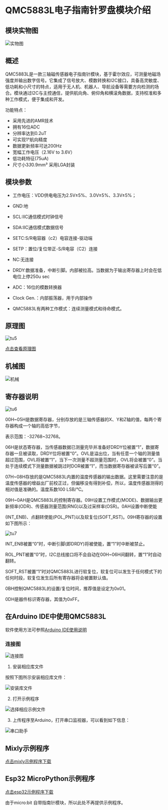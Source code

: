 # QMC5883L电子指南针罗盘模块介绍

## 模块实物图

![实物图](picture\1dddd2949c07109526a5430053e81f1.jpg)

## 概述

QMC5883L是一款三轴磁传感器电子指南针模块，基于霍尔效应，可测量地磁场强度并输出数字信号。它集成了信号放大、模数转换和I2C接口，具备高灵敏度、低功耗和小尺寸的特点，适用于无人机、机器人、导航设备等需要方向检测的场合。模块通过I2C与主控通信，提供航向角、俯仰角和横滚角数据，支持校准和多种工作模式，便于集成和开发。

功能特点：

* 采用先进的AMR技术
* 拥有16位ADC
* 分辨率达到0.2uT
* 可实现1°航向精度
* 数据更新频率可达200Hz
* 宽幅工作电压（2.16V to 3.6V）
* 低功耗特征(75uA)
* 尺寸小3*3*0.9mm³ 采用LGA封装

## 模块参数

* 工作电压：VDD供电电压为2.5V±5%、3.0V±5%、3.3V±5%；

* GND:地

* SCL:IIC通信模式时钟信号

* SDA:IIC通信模式数据信号

* SETC:S/R电容器（c2）电容连接-驱动端

* SETP：置位/复位带正-S/R电容（C2）连接

* NC:无连接

* DRDY:数据准备，中断引脚。内部被拉高。当数据为于输出寄存器上时会在低电位上停250u sec

* ADC：16位的模数转换器

* Clock Gen.：内部振荡器，用于内部操作

* QMC5883L有两种工作模式：连续测量模式和待命模式。

## 原理图

![tu5](picture/tu5.png)

[点击查看原理图](zh-cn/ph2.0_sensors/smart_module/compass/指南针.pdf ':ignore')

## 机械图

![机械](picture/机械.png)

## 寄存器说明

![tu6](picture/tu6.png)

00H~05H是数据寄存器，分别存放的是三轴传感器的X、Y和Z轴的值，每两个寄存器构成一个轴的高低字节，

表示范围：-32768~32768。

06H是状态寄存器，当传感器数据已测量完毕并准备好DRDY位被置“1”，数据寄存器一旦被读取，DRDY位将被置“0”。OVL是溢出位，当有任意一个轴的测量值超过范围，OVL将被置“1”，当下一次测量不超测量范围时，OVL将会被置“0”。当处于连续模式下测量数据被跳过时DOR被置“1”，而当数据寄存器被读写后置“0”。

07H~08H存放的是QMC5883L内置的温度传感器的输出数据。这里需要注意的是温度传感器的增益出厂前校正过，但偏移没有得到补偿，所以，温度传感器测得的相对值是准确的。温度系数100 LSB/℃。

09H~0AH是QMC5883L的控制寄存器。09H设置工作模式(MODE)、数据输出更新频率(ODR)、传感器测量范围(RNG)以及过采样率(OSR)。0AH设置中断使能

(INT_ENB)、点翻转使能(POL_PNT)以及软复位(SOFT_RST)。09H寄存器的设置如下图所示：

![tu7](picture/tu7.png)

INT_ENB被置“0”时，中断引脚(即DRDY)将被使能，置“1”时中断被禁止。

ROL_PNT被置“0”时，I2C总线接口将不会自动在00H~06H间翻转，置“1”时自动翻转。

SOFT_RST被置“1”时对QMC5883L进行软复位，软复位可以发生于任何模式下的任何时段，软复位发生后所有寄存器将会被置默认值。

0BH控制QMC5883L的设置/复位时间，推荐值是设定为0x01。

0DH是器件标识寄存器，其值为0xFF。

## 在Arduino IDE中使用QMC5883L

软件使用方法可参照[Arduino IDE使用说明](zh-cn/software/arduino_ide/arduino_ide.zh-CN.md)

### 连接图

![连接图](picture/8739edca042ba549f77e83888efd8fd.jpg)

1. 安装相应库文件

按照下图所示安装相应库文件：

![安装库文件](picture\1.png)

2. 打开示例程序

![选择相应示例文件](picture\2.png)

3. 上传程序至Arduino，打开串口监视器，可以看到如下信息：

![串口助手](picture\3.png)

## Mixly示例程序

[点击mixly示例程序下载](zh-cn/ph2.0_sensors/smart_module/compass/compass_Mixly.zip ':ignore')

## Esp32 MicroPython示例程序

[点击esp32示例程序下载](zh-cn/ph2.0_sensors/smart_module/compass/ESP32--CompassModule-GY-271-QMC5883L-main.zip ':ignore')

由于micro:bit 自带指南针模块，所以此处不再提供示例程序。
